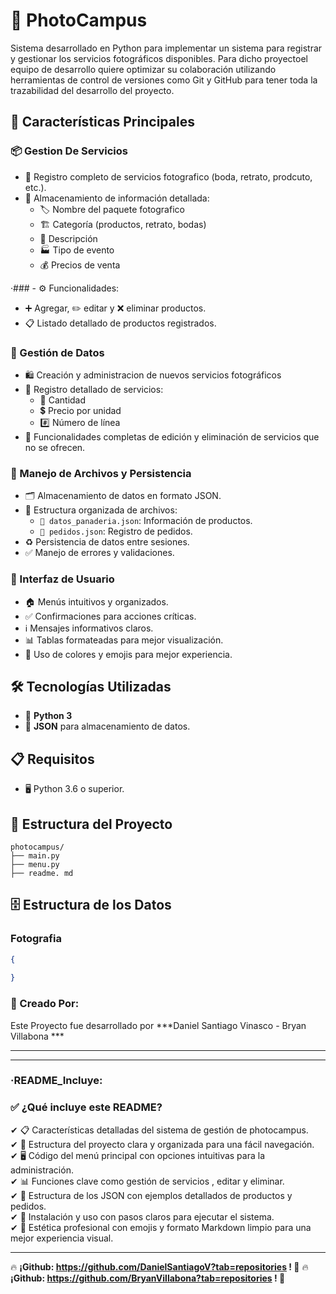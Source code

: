 # 📸 PhotoCampus

Sistema desarrollado en Python para implementar un sistema para registrar y gestionar los servicios fotográficos disponibles. Para dicho proyectoel equipo de desarrollo quiere optimizar su colaboración utilizando herramientas de control de versiones como Git y GitHub para tener toda la trazabilidad del desarrollo del proyecto.

## 🌟 Características Principales

### 📦 Gestion De Servicios
- 📌 Registro completo de servicios fotografico (boda, retrato, prodcuto, etc.).
- 📂 Almacenamiento de información detallada:
  - 🏷️ Nombre del paquete fotografico
  - 🏗️ Categoría (productos, retrato, bodas)
  - 📝 Descripción
  - 🏭 Tipo de evento
  - 💰 Precios de venta 

·### - ⚙️ Funcionalidades:
  - ➕ Agregar, ✏️ editar y ❌ eliminar productos.
  - 📋 Listado detallado de productos registrados.

### 📝 Gestión de Datos
- 🛍️ Creación y administracion de nuevos servicios fotográficos
- 📄 Registro detallado de servicios: 
  - 🔢 Cantidad
  - 💲 Precio por unidad
  - #️⃣ Número de línea
- 🔄 Funcionalidades completas de edición y eliminación de servicios que no se ofrecen.


### 💾 Manejo de Archivos y Persistencia
- 🗂️ Almacenamiento de datos en formato JSON.
- 📂 Estructura organizada de archivos:
  - `📜 datos_panaderia.json`: Información de productos.
  - `📜 pedidos.json`: Registro de pedidos.
- ♻️ Persistencia de datos entre sesiones.
- ✅ Manejo de errores y validaciones.

### 👥 Interfaz de Usuario
- 🏠 Menús intuitivos y organizados.
- ✅ Confirmaciones para acciones críticas.
- ℹ️ Mensajes informativos claros.
- 📊 Tablas formateadas para mejor visualización.
- 🎨 Uso de colores y emojis para mejor experiencia.

## 🛠️ Tecnologías Utilizadas
- 🐍 **Python 3**
- 📄 **JSON** para almacenamiento de datos.

## 📋 Requisitos
- 🖥️ Python 3.6 o superior.


## 📁 Estructura del Proyecto
```
photocampus/
├── main.py
├── menu.py 
├── readme. md
```

## 🗄️ Estructura de los Datos

### Fotografia
```json
{
 
}
```


### 📄 Creado Por:
Este Proyecto fue desarrollado por ***Daniel Santiago Vinasco - Bryan Villabona *** 

-------------------------------------------------------

---

### ·README_Incluye:
### ✅ ¿Qué incluye este README?
✔ 📋 Características detalladas del sistema de gestión de photocampus.  
✔ 📁 Estructura del proyecto clara y organizada para una fácil navegación.  
✔ 🖥️ Código del menú principal con opciones intuitivas para la administración.  
✔ 📊 Funciones clave como gestión de servicios , editar y eliminar.  
✔ 💾 Estructura de los JSON con ejemplos detallados de productos y pedidos.  
✔ 🚀 Instalación y uso con pasos claros para ejecutar el sistema.  
✔ 🎨 Estética profesional con emojis y formato Markdown limpio para una mejor experiencia visual.  


----------------------------------------------

🔥 **¡Github: https://github.com/DanielSantiagoV?tab=repositories ! 🚀**
🔥 **¡Github: https://github.com/BryanVillabona?tab=repositories ! 🚀**
